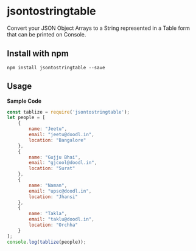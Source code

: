 # jsontostringtable
Convert your JSON Object Arrays to a String represented in a Table form that can be printed on Console.

## Install with npm
`npm install jsontostringtable --save`

## Usage
**Sample Code**
```javascript
const tablize = require('jsontostringtable');
let people = [
    {
        name: "Jeetu",
        email: "jeetu@doodl.in",
        location: "Bangalore"
    },
    {
        name: "Gujju Bhai",
        email: "gjcool@doodl.in",
        location: "Surat"
    },
    {
        name: "Naman",
        email: "upsc@doodl.in",
        location: "Jhansi"
    },
    {
        name: "Takla",
        email: "taklu@doodl.in",
        location: "Orchha"
    }
];
console.log(tablize(people));
```
